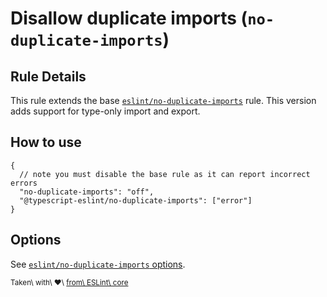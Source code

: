 Disallow duplicate imports (`no-duplicate-imports`)
===================================================

Rule Details
------------

This rule extends the base [`eslint/no-duplicate-imports`](https://eslint.org/docs/rules/no-duplicate-imports) rule. This version adds support for type-only import and export.

How to use
----------

    {
      // note you must disable the base rule as it can report incorrect errors
      "no-duplicate-imports": "off",
      "@typescript-eslint/no-duplicate-imports": ["error"]
    }

Options
-------

See [`eslint/no-duplicate-imports` options](https://eslint.org/docs/rules/no-duplicate-imports#options).

<sup>Taken\ with\ ❤️\ [from\ ESLint\ core](https://github.com/eslint/eslint/blob/master/docs/rules/no-duplicate-imports.md)</sup>
